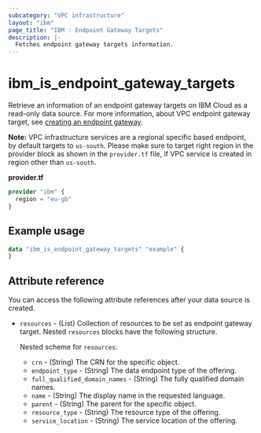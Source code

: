 ```yaml
---
subcategory: "VPC infrastructure"
layout: "ibm"
page_title: "IBM : Endpoint Gateway Targets"
description: |-
  Fetches endpoint gateway targets information.
---
```


# ibm_is_endpoint_gateway_targets
Retrieve an information of an endpoint gateway targets on IBM Cloud as a read-only data source. For more information, about VPC endpoint gateway target, see [creating an endpoint gateway](https://cloud.ibm.com/docs/vpc?topic=vpc-ordering-endpoint-gateway).

**Note:** 
VPC infrastructure services are a regional specific based endpoint, by default targets to `us-south`. Please make sure to target right region in the provider block as shown in the `provider.tf` file, if VPC service is created in region other than `us-south`.

**provider.tf**

```terraform
provider "ibm" {
  region = "eu-gb"
}
```

## Example usage

```terraform
data "ibm_is_endpoint_gateway_targets" "example" {
}
```

## Attribute reference
You can access the following attribute references after your data source is created. 
- `resources` -  (List) Collection of resources to be set as endpoint gateway target. Nested `resources` blocks have the following structure.

  Nested scheme for `resources`:
  - `crn` - (String) The CRN for the specific object.	
  - `endpoint_type` - (String) The data endpoint type of the offering.
  - `full_qualified_domain_names` - (String) The fully qualified domain names.
  - `name` - (String) The display name in the requested language.
  - `parent` - (String) The parent for the specific object. 
  - `resource_type` - (String) The resource type of the offering. 
  - `service_location` - (String) The service location of the offering.
